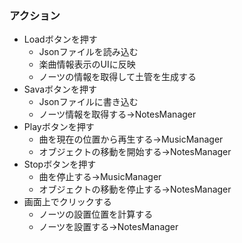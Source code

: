 ### アクション
- Loadボタンを押す
    - Jsonファイルを読み込む
    - 楽曲情報表示のUIに反映
    - ノーツの情報を取得して土管を生成する
- Savaボタンを押す
    - Jsonファイルに書き込む
    - ノーツ情報を取得する->NotesManager
- Playボタンを押す
    - 曲を現在の位置から再生する->MusicManager
    - オブジェクトの移動を開始する->NotesManager
- Stopボタンを押す
    - 曲を停止する->MusicManager
    - オブジェクトの移動を停止する->NotesManager
- 画面上でクリックする
    - ノーツの設置位置を計算する
    - ノーツを設置する->NotesManager